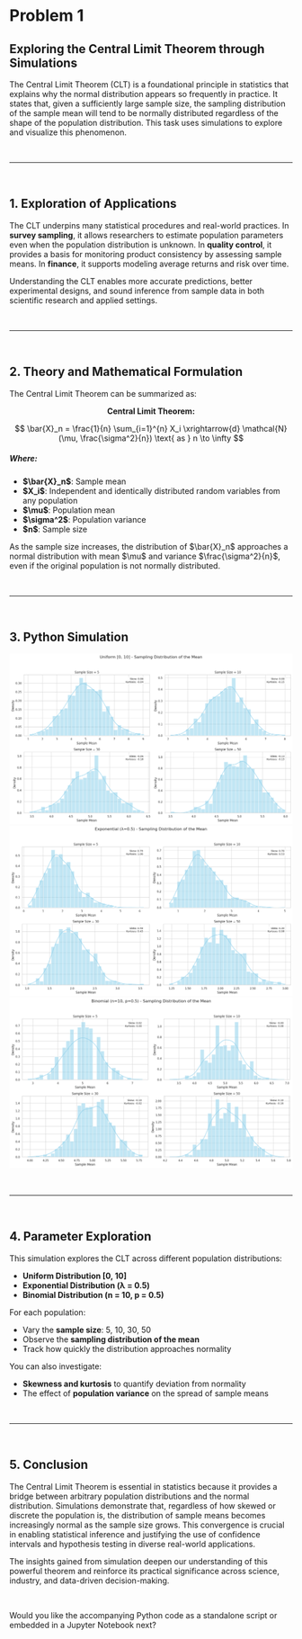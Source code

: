 # Problem 1

## Exploring the Central Limit Theorem through Simulations

The Central Limit Theorem (CLT) is a foundational principle in statistics that explains why the normal distribution appears so frequently in practice. It states that, given a sufficiently large sample size, the sampling distribution of the sample mean will tend to be normally distributed regardless of the shape of the population distribution. This task uses simulations to explore and visualize this phenomenon.

<br><hr><br>

## 1. Exploration of Applications

The CLT underpins many statistical procedures and real-world practices. In **survey sampling**, it allows researchers to estimate population parameters even when the population distribution is unknown. In **quality control**, it provides a basis for monitoring product consistency by assessing sample means. In **finance**, it supports modeling average returns and risk over time.

Understanding the CLT enables more accurate predictions, better experimental designs, and sound inference from sample data in both scientific research and applied settings.

<br><hr><br>

## 2. Theory and Mathematical Formulation

The Central Limit Theorem can be summarized as:

<center><strong>Central Limit Theorem:</strong></center>

$$
\bar{X}_n = \frac{1}{n} \sum_{i=1}^{n} X_i \xrightarrow{d} \mathcal{N}(\mu, \frac{\sigma^2}{n}) \text{ as } n \to \infty
$$

##### Where:

* **\$\bar{X}\_n\$**: Sample mean
* **\$X\_i\$**: Independent and identically distributed random variables from any population
* **\$\mu\$**: Population mean
* **\$\sigma^2\$**: Population variance
* **\$n\$**: Sample size

As the sample size increases, the distribution of \$\bar{X}\_n\$ approaches a normal distribution with mean \$\mu\$ and variance \$\frac{\sigma^2}{n}\$, even if the original population is not normally distributed.

<br><hr><br>

## 3. Python Simulation

<img src="https://raw.githubusercontent.com/elidavidsia/Physics-Lab/refs/heads/main/docs/1%20Physics/6%20Statistics/Problem1a.png">
<img src="https://raw.githubusercontent.com/elidavidsia/Physics-Lab/refs/heads/main/docs/1%20Physics/6%20Statistics/Problem1b.png">
<img src="https://raw.githubusercontent.com/elidavidsia/Physics-Lab/refs/heads/main/docs/1%20Physics/6%20Statistics/Problem1c.png">

<br><hr><br>

## 4. Parameter Exploration

This simulation explores the CLT across different population distributions:

* **Uniform Distribution \[0, 10]**
* **Exponential Distribution (λ = 0.5)**
* **Binomial Distribution (n = 10, p = 0.5)**

For each population:

* Vary the **sample size**: 5, 10, 30, 50
* Observe the **sampling distribution of the mean**
* Track how quickly the distribution approaches normality

You can also investigate:

* **Skewness and kurtosis** to quantify deviation from normality
* The effect of **population variance** on the spread of sample means

<br><hr><br>

## 5. Conclusion

The Central Limit Theorem is essential in statistics because it provides a bridge between arbitrary population distributions and the normal distribution. Simulations demonstrate that, regardless of how skewed or discrete the population is, the distribution of sample means becomes increasingly normal as the sample size grows. This convergence is crucial in enabling statistical inference and justifying the use of confidence intervals and hypothesis testing in diverse real-world applications.

The insights gained from simulation deepen our understanding of this powerful theorem and reinforce its practical significance across science, industry, and data-driven decision-making.

<br>

Would you like the accompanying Python code as a standalone script or embedded in a Jupyter Notebook next?
